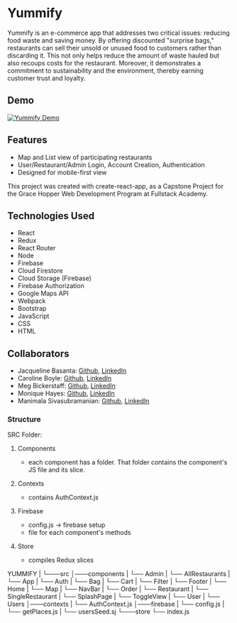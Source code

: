 # Yummify

Yummify is an e-commerce app that addresses two critical issues: reducing food waste and saving money. By offering discounted "surprise bags," restaurants can sell their unsold or unused food to customers rather than discarding it. This not only helps reduce the amount of waste hauled but also recoups costs for the restaurant. Moreover, it demonstrates a commitment to sustainability and the environment, thereby earning customer trust and loyalty.

## Demo

[![Yummify Demo](https://img.youtube.com/vi/K3fjTKBAuxE/maxresdefault.jpg)](https://www.youtube.com/watch?v=K3fjTKBAuxE&t=31s)

## Features

- Map and List view of participating restaurants
- User/Restaurant/Admin Login, Account Creation, Authentication
- Designed for mobile-first view

This project was created with create-react-app, as a Capstone Project for the Grace Hopper Web Development Program at Fullstack Academy.

## Technologies Used

- React
- Redux
- React Router
- Node
- Firebase
- Cloud Firestore
- Cloud Storage (Firebase)
- Firebase Authorization
- Google Maps API
- Webpack
- Bootstrap
- JavaScript
- CSS
- HTML

## Collaborators

- Jacqueline Basanta: [Github](https://github.com/orgs/yummify/people/slightdevastation), [LinkedIn](https://www.linkedin.com/in/jacqueline-basanta/)
- Caroline Boyle: [Github](https://github.com/orgs/yummify/people/caroline-boyle), [LinkedIn](https://www.linkedin.com/in/caroline-boyle97/)
- Meg Bickerstaff: [Github](https://github.com/orgs/yummify/people/megtb), [LinkedIn](https://www.linkedin.com/in/meg-bickerstaff/)
- Monique Hayes: [Github](https://github.com/orgs/yummify/people/moniquehayes), [LinkedIn](https://www.linkedin.com/in/monique-hayes/)
- Manimala Sivasubramanian: [Github](https://github.com/orgs/yummify/people/msiva06), [LinkedIn](https://www.linkedin.com/in/manimalasiva/)

### Structure

SRC Folder: 

1. Components
    - each component has a folder. That folder contains the component's JS file and its slice.

2. Contexts
    - contains AuthContext.js

3. Firebase
    - config.js -> firebase setup
    - file for each component's methods

4. Store
    - compiles Redux slices


YUMMIFY
|
└───src
    │───components
    |    └── Admin 
    |    └── AllRestaurants
    |    └── App
    |    └── Auth
    |    └── Bag
    |    └── Cart
    |    └── Filter
    |    └── Footer
    |    └── Home
    |    └── Map
    |    └── NavBar
    |    └── Order
    |    └── Restaurant
    |    └── SingleRestaurant
    |    └── SplashPage
    |    └── ToggleView
    |    └── User
    |    └── Users
    │───contexts
    |    └── AuthContext.js
    │───firebase
    |    └── config.js
    |    └── getPlaces.js
    |    └── usersSeed.sj
    └───store
         └── index.js
